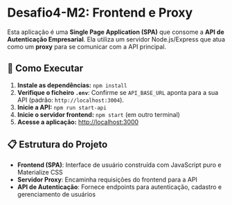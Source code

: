 # Desafio4-M2: Frontend e Proxy 

Esta aplicação é uma **Single Page Application (SPA)** que consome a **API de Autenticação Empresarial**. Ela utiliza um servidor Node.js/Express que atua como um **proxy** para se comunicar com a API principal. 

## 🚀 Como Executar 

1. **Instale as dependências:** `npm install` 
2. **Verifique o ficheiro `.env`**: Confirme se `API_BASE_URL` aponta para a sua API (padrão: `http://localhost:3004`). 
3. **Inicie a API:** `npm run start-api` 
4. **Inicie o servidor frontend:** `npm start` (em outro terminal) 
5. **Acesse a aplicação:** [http://localhost:3000](http://localhost:3000) 

## 📋 Estrutura do Projeto

- **Frontend (SPA)**: Interface de usuário construída com JavaScript puro e Materialize CSS
- **Servidor Proxy**: Encaminha requisições do frontend para a API
- **API de Autenticação**: Fornece endpoints para autenticação, cadastro e gerenciamento de usuários